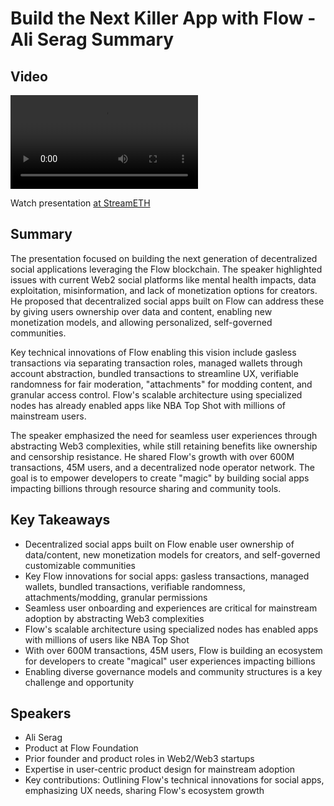 # Build the Next Killer App with Flow - Ali Serag Summary

## Video
<video controls>
<source src="https://vod-cdn.lp-playback.studio/raw/jxf4iblf6wlsyor6526t4tcmtmqa/catalyst-vod-com/hls/1255h84qfo8oq1pj/index.m3u8" type="application/x-mpegURL">
  Your browser does not support the video tag.
</video>

Watch presentation [at StreamETH](https://streameth.org/edge_city/watch?session=6725d82df861dff095655a38)

## Summary
The presentation focused on building the next generation of decentralized social applications leveraging the Flow blockchain. The speaker highlighted issues with current Web2 social platforms like mental health impacts, data exploitation, misinformation, and lack of monetization options for creators. He proposed that decentralized social apps built on Flow can address these by giving users ownership over data and content, enabling new monetization models, and allowing personalized, self-governed communities.

Key technical innovations of Flow enabling this vision include gasless transactions via separating transaction roles, managed wallets through account abstraction, bundled transactions to streamline UX, verifiable randomness for fair moderation, "attachments" for modding content, and granular access control. Flow's scalable architecture using specialized nodes has already enabled apps like NBA Top Shot with millions of mainstream users.

The speaker emphasized the need for seamless user experiences through abstracting Web3 complexities, while still retaining benefits like ownership and censorship resistance. He shared Flow's growth with over 600M transactions, 45M users, and a decentralized node operator network. The goal is to empower developers to create "magic" by building social apps impacting billions through resource sharing and community tools.

## Key Takeaways
- Decentralized social apps built on Flow enable user ownership of data/content, new monetization models for creators, and self-governed customizable communities
- Key Flow innovations for social apps: gasless transactions, managed wallets, bundled transactions, verifiable randomness, attachments/modding, granular permissions
- Seamless user onboarding and experiences are critical for mainstream adoption by abstracting Web3 complexities
- Flow's scalable architecture using specialized nodes has enabled apps with millions of users like NBA Top Shot
- With over 600M transactions, 45M users, Flow is building an ecosystem for developers to create "magical" user experiences impacting billions
- Enabling diverse governance models and community structures is a key challenge and opportunity

## Speakers
- Ali Serag
- Product at Flow Foundation
- Prior founder and product roles in Web2/Web3 startups
- Expertise in user-centric product design for mainstream adoption
- Key contributions: Outlining Flow's technical innovations for social apps, emphasizing UX needs, sharing Flow's ecosystem growth

